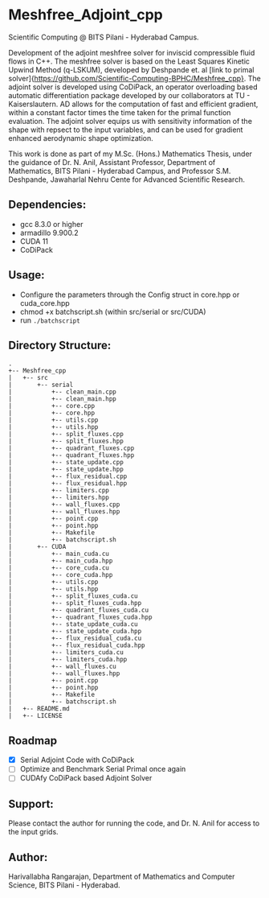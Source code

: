 # Meshfree_Adjoint_cpp

Scientific Computing @ BITS Pilani - Hyderabad Campus.

Development of the adjoint meshfree solver for inviscid compressible fluid flows in C++. The meshfree solver is based on the Least Squares
Kinetic Upwind Method (q-LSKUM), developed by Deshpande et. al [link to primal solver]{https://github.com/Scientific-Computing-BPHC/Meshfree_cpp}. The adjoint solver is developed using CoDiPack, an operator overloading based automatic differentiation package developed by our collaborators at TU - Kaiserslautern. AD allows for the computation of fast and efficient gradient, within a constant factor times the time taken for the primal function evaluation. The adjoint solver equips us with sensitivity information of the shape with repsect to the input variables, and can be used for gradient enhanced aerodynamic shape optimization.

This work is done as part of my M.Sc. (Hons.) Mathematics Thesis, under the guidance of Dr. N. Anil, Assistant Professor, Department of Mathematics, BITS Pilani - Hyderabad Campus, and Professor S.M. Deshpande, Jawaharlal Nehru Cente for Advanced Scientific Research. 

## Dependencies:
* gcc 8.3.0 or higher
* armadillo 9.900.2
* CUDA 11
* CoDiPack

## Usage:

* Configure the parameters through the Config struct in core.hpp or cuda_core.hpp
* chmod +x batchscript.sh (within src/serial or src/CUDA)
* run `./batchscript` 

## Directory Structure: 
```
.
+-- Meshfree_cpp
|   +-- src
|       +-- serial
|           +-- clean_main.cpp
|           +-- clean_main.hpp
|           +-- core.cpp
|           +-- core.hpp
|           +-- utils.cpp
|           +-- utils.hpp
|           +-- split_fluxes.cpp
|           +-- split_fluxes.hpp
|           +-- quadrant_fluxes.cpp
|           +-- quadrant_fluxes.hpp
|           +-- state_update.cpp
|           +-- state_update.hpp
|           +-- flux_residual.cpp
|           +-- flux_residual.hpp
|           +-- limiters.cpp
|           +-- limiters.hpp
|           +-- wall_fluxes.cpp
|           +-- wall_fluxes.hpp
|           +-- point.cpp
|           +-- point.hpp
|           +-- Makefile   
|           +-- batchscript.sh
|       +-- CUDA
|           +-- main_cuda.cu
|           +-- main_cuda.hpp
|           +-- core_cuda.cu
|           +-- core_cuda.hpp
|           +-- utils.cpp
|           +-- utils.hpp
|           +-- split_fluxes_cuda.cu
|           +-- split_fluxes_cuda.hpp
|           +-- quadrant_fluxes_cuda.cu
|           +-- quadrant_fluxes_cuda.hpp
|           +-- state_update_cuda.cu
|           +-- state_update_cuda.hpp
|           +-- flux_residual_cuda.cu
|           +-- flux_residual_cuda.hpp
|           +-- limiters_cuda.cu
|           +-- limiters_cuda.hpp
|           +-- wall_fluxes.cu
|           +-- wall_fluxes.hpp
|           +-- point.cpp
|           +-- point.hpp
|           +-- Makefile   
|           +-- batchscript.sh
|   +-- README.md
|   +-- LICENSE
```

## Roadmap

- [X] Serial Adjoint Code with CoDiPack
- [ ] Optimize and Benchmark Serial Primal once again
- [ ] CUDAfy CoDiPack based Adjoint Solver

## Support:

Please contact the author for running the code, and Dr. N. Anil for access to the input grids.

## Author:

Harivallabha Rangarajan, Department of Mathematics and Computer Science, BITS Pilani - Hyderabad. 
